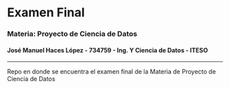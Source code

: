 # Examen Final
### Materia: Proyecto de Ciencia de Datos
#### José Manuel Haces López - 734759 - Ing. Y Ciencia de Datos - ITESO
_________________

Repo en donde se encuentra el examen final de la Materia de Proyecto de Ciencia de Datos
